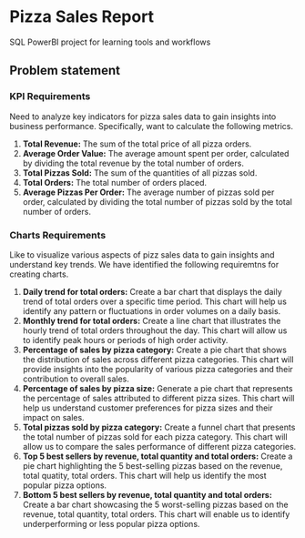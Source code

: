 # Pizza Sales Report
SQL PowerBI project for learning tools and workflows

## Problem statement

### KPI Requirements

Need to analyze key indicators for pizza sales data to gain insights into business performance. Specifically, want to calculate the following metrics.

1. **Total Revenue:** The sum of the total price of all pizza orders.
2. **Average Order Value:** The average amount spent per order, calculated by dividing the total revenue by the total number of orders.
3. **Total Pizzas Sold:** The sum of the quantities of all pizzas sold.
4. **Total Orders:** The total number of orders placed.
5. **Average Pizzas Per Order:** The average number of pizzas sold per order, calculated by dividing the total number of pizzas sold by the total number of orders. 

### Charts Requirements

Like to visualize various aspects of pizz sales data to gain insights and understand key trends. We have identified the following requiremtns for creating charts.

1. **Daily trend for total orders:** Create a bar chart that displays the daily trend of total orders over a specific time period. This chart will help us identify any pattern or fluctuations in order volumes on a daily basis.
2. **Monthly trend for total orders:** Create a line chart that illustrates the hourly trend of total orders throughout the day. This chart will allow us to identify peak hours or periods of high order activity.
3. **Percentage of sales by pizza category:** Create a pie chart that shows the distribution of sales across different pizza categories. This chart will provide insights into the popularity of various pizza categories and their contribution to overall sales.
4. **Percentage of sales by pizza size:** Generate a pie chart that represents the percentage of sales attributed to different pizza sizes. This chart will help us understand customer preferences for pizza sizes and their impact on sales.
5. **Total pizzas sold by pizza category:** Create a funnel chart that presents the total number of pizzas sold for each pizza category. This chart will allow us to compare the sales performance of different pizza categories.
6. **Top 5 best sellers by revenue, total quantity and total orders:** Create a pie chart highlighting the 5 best-selling pizzas based on the revenue, total quatity, total orders. This chart will help us identify the most popular pizza options.
7. **Bottom 5 best sellers by revenue, total quantity and total orders:** Create a bar chart showcasing the 5 worst-selling pizzas based on the revenue, total quantity, total orders. This chart will enable us to identify underperforming or less popular pizza options.
